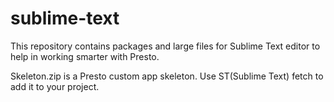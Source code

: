 sublime-text
============

This repository contains packages and large files for Sublime Text editor to help in working smarter with Presto.

Skeleton.zip is a Presto custom app skeleton. Use ST(Sublime Text) fetch to add it to your project.
